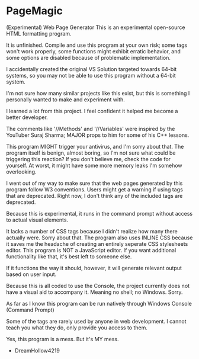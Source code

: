 # PageMagic
(Experimental) Web Page Generator
This is an experimental open-source HTML formatting program.

It is unfinished. Compile and use this program at your own risk; some tags won't work properly, some functions might exhibit erratic behavior,
and some options are disabled because of problematic implementation.

I accidentally created the original VS Solution targeted towards 64-bit systems,
so you may not be able to use this program without a 64-bit system.

I'm not sure how many similar projects like this exist, but this is something I personally wanted to make and experiment with.

I learned a lot from this project. I feel confident it helped me become a better developer.

The comments like '//Methods' and '//Variables' were inspired by the YouTuber Suraj Sharma; MAJOR props to him for some of his C++ lessons.

This program MIGHT trigger your antivirus, and I'm sorry about that. The program itself is benign, almost boring, so I'm not sure what could be triggering this reaction?
If you don't believe me, check the code for yourself. At worst, it might have some more memory leaks I'm somehow overlooking.

I went out of my way to make sure that the web pages generated by this program follow W3 conventions.
Users might get a warning if using tags that are deprecated. Right now, I don't think any of the included tags are deprecated.

Because this is experimental, it runs in the command prompt without access to actual visual elements.

It lacks a number of CSS tags because I didn't realize how many there actually were. Sorry about that.
The program also uses INLINE CSS because it saves me the headache of creating an entirely seperate CSS stylesheets editor.
This program is NOT a JavaScript editor. If you want additional functionality like that, it's best left to someone else.

If it functions the way it should, however, it will generate relevant output based on user input.

Because this is all coded to use the Console, the project currently does not have a visual aid to accompany it. Meaning no shell; no Windows. Sorry.

As far as I know this program can be run natively through Windows Console (Command Prompt)

Some of the tags are rarely used by anyone in web development. I cannot teach you what they do, only provide you access to them.

Yes, this program is a mess. But it's MY mess.

- DreamHollow4219
